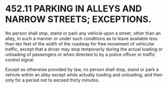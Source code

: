 452.11 PARKING IN ALLEYS AND NARROW STREETS; EXCEPTIONS.
========================================================

No person shall stop, stand or park any vehicle upon a street, other
than an alley, in such a manner or under such conditions as to leave
available less than ten feet of the width of the roadway for free
movement of vehicular traffic, except that a driver may stop temporarily
during the actual loading or unloading of passengers or when directed to
by a police officer or traffic control signal.

Except as otherwise provided by law, no person shall stop, stand or park
a vehicle within an alley except while actually loading and unloading,
and then only for a period not to exceed thirty minutes.
